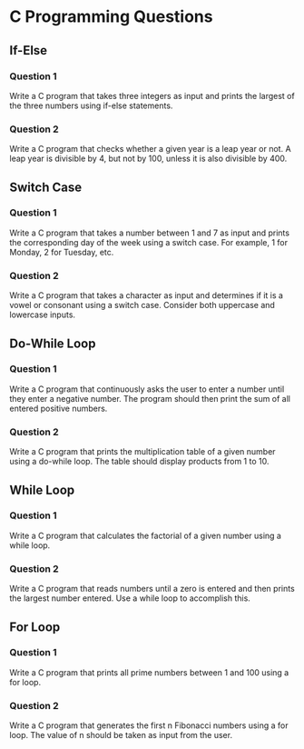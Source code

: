 # C Programming Questions

## If-Else

### Question 1
Write a C program that takes three integers as input and prints the largest of the three numbers using if-else statements.

### Question 2
Write a C program that checks whether a given year is a leap year or not. A leap year is divisible by 4, but not by 100, unless it is also divisible by 400.

## Switch Case

### Question 1
Write a C program that takes a number between 1 and 7 as input and prints the corresponding day of the week using a switch case. For example, 1 for Monday, 2 for Tuesday, etc.

### Question 2
Write a C program that takes a character as input and determines if it is a vowel or consonant using a switch case. Consider both uppercase and lowercase inputs.

## Do-While Loop

### Question 1
Write a C program that continuously asks the user to enter a number until they enter a negative number. The program should then print the sum of all entered positive numbers.

### Question 2
Write a C program that prints the multiplication table of a given number using a do-while loop. The table should display products from 1 to 10.

## While Loop

### Question 1
Write a C program that calculates the factorial of a given number using a while loop.

### Question 2
Write a C program that reads numbers until a zero is entered and then prints the largest number entered. Use a while loop to accomplish this.

## For Loop

### Question 1
Write a C program that prints all prime numbers between 1 and 100 using a for loop.

### Question 2
Write a C program that generates the first n Fibonacci numbers using a for loop. The value of n should be taken as input from the user.
